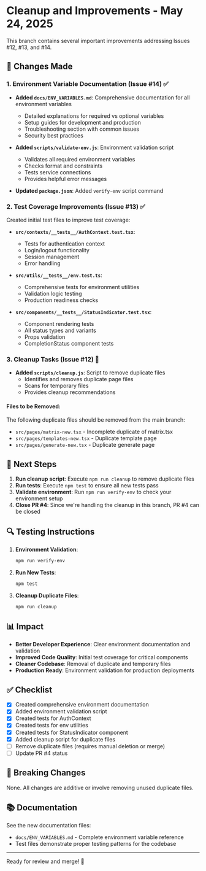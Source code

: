 # Cleanup and Improvements - May 24, 2025

This branch contains several important improvements addressing Issues #12, #13, and #14.

## 🚀 Changes Made

### 1. Environment Variable Documentation (Issue #14) ✅
- **Added `docs/ENV_VARIABLES.md`**: Comprehensive documentation for all environment variables
  - Detailed explanations for required vs optional variables
  - Setup guides for development and production
  - Troubleshooting section with common issues
  - Security best practices
  
- **Added `scripts/validate-env.js`**: Environment validation script
  - Validates all required environment variables
  - Checks format and constraints
  - Tests service connections
  - Provides helpful error messages
  
- **Updated `package.json`**: Added `verify-env` script command

### 2. Test Coverage Improvements (Issue #13) ✅
Created initial test files to improve test coverage:

- **`src/contexts/__tests__/AuthContext.test.tsx`**: 
  - Tests for authentication context
  - Login/logout functionality
  - Session management
  - Error handling
  
- **`src/utils/__tests__/env.test.ts`**:
  - Comprehensive tests for environment utilities
  - Validation logic testing
  - Production readiness checks
  
- **`src/components/__tests__/StatusIndicator.test.tsx`**:
  - Component rendering tests
  - All status types and variants
  - Props validation
  - CompletionStatus component tests

### 3. Cleanup Tasks (Issue #12) 🧹
- **Added `scripts/cleanup.js`**: Script to remove duplicate files
  - Identifies and removes duplicate page files
  - Scans for temporary files
  - Provides cleanup recommendations

#### Files to be Removed:
The following duplicate files should be removed from the main branch:
- `src/pages/matrix-new.tsx` - Incomplete duplicate of matrix.tsx
- `src/pages/templates-new.tsx` - Duplicate template page
- `src/pages/generate-new.tsx` - Duplicate generate page

## 📝 Next Steps

1. **Run cleanup script**: Execute `npm run cleanup` to remove duplicate files
2. **Run tests**: Execute `npm test` to ensure all new tests pass
3. **Validate environment**: Run `npm run verify-env` to check your environment setup
4. **Close PR #4**: Since we're handling the cleanup in this branch, PR #4 can be closed

## 🔍 Testing Instructions

1. **Environment Validation**:
   ```bash
   npm run verify-env
   ```

2. **Run New Tests**:
   ```bash
   npm test
   ```

3. **Cleanup Duplicate Files**:
   ```bash
   npm run cleanup
   ```

## 📊 Impact

- **Better Developer Experience**: Clear environment documentation and validation
- **Improved Code Quality**: Initial test coverage for critical components
- **Cleaner Codebase**: Removal of duplicate and temporary files
- **Production Ready**: Environment validation for production deployments

## ✅ Checklist

- [x] Created comprehensive environment documentation
- [x] Added environment validation script
- [x] Created tests for AuthContext
- [x] Created tests for env utilities
- [x] Created tests for StatusIndicator component
- [x] Added cleanup script for duplicate files
- [ ] Remove duplicate files (requires manual deletion or merge)
- [ ] Update PR #4 status

## 🚨 Breaking Changes

None. All changes are additive or involve removing unused duplicate files.

## 📚 Documentation

See the new documentation files:
- `docs/ENV_VARIABLES.md` - Complete environment variable reference
- Test files demonstrate proper testing patterns for the codebase

---

Ready for review and merge! 🎉